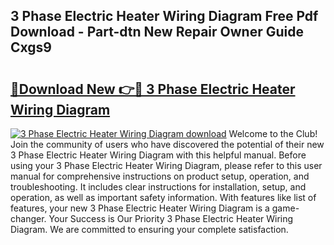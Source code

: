 ## 3 Phase Electric Heater Wiring Diagram Free Pdf Download - Part-dtn New Repair Owner Guide Cxgs9

# <h2><a href="http://dfncbcl.blite.top/?on=3+Phase+Electric+Heater+Wiring+Diagram">🔗Download New 👉🔴 3 Phase Electric Heater Wiring Diagram</a></h2>

[![3 Phase Electric Heater Wiring Diagram download](https://i.imgur.com/lujVjoI.png)](http://dfncbcl.blite.top/?on=3+Phase+Electric+Heater+Wiring+Diagram)
Welcome to the Club! Join the community of users who have discovered the potential of their new 3 Phase Electric Heater Wiring Diagram with this helpful manual. Before using your 3 Phase Electric Heater Wiring Diagram, please refer to this user manual for comprehensive instructions on product setup, operation, and troubleshooting. It includes clear instructions for installation, setup, and operation, as well as important safety information. With features like list of features, your new 3 Phase Electric Heater Wiring Diagram is a game-changer. Your Success is Our Priority 3 Phase Electric Heater Wiring Diagram. We are committed to ensuring your complete satisfaction.
